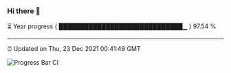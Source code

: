 ### Hi there 👋

⏳ Year progress { █████████████████████████████▁ } 97.54 %

---

⏰ Updated on Thu, 23 Dec 2021 00:41:49 GMT

![Progress Bar CI](https://github.com/liununu/liununu/workflows/Progress%20Bar%20CI/badge.svg)
